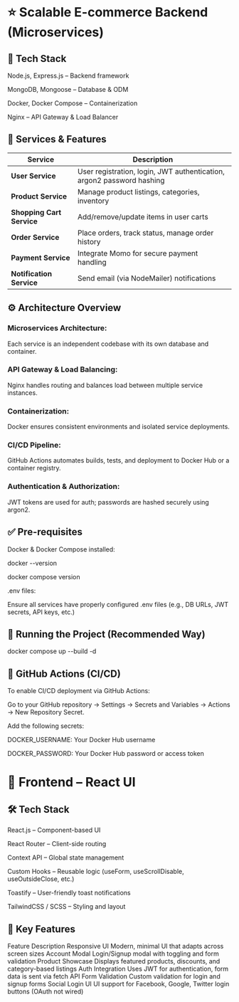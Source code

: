 # ⭐️ Scalable E-commerce Backend (Microservices)
## 🧰 Tech Stack
Node.js, Express.js – Backend framework

MongoDB, Mongoose – Database & ODM

Docker, Docker Compose – Containerization

Nginx – API Gateway & Load Balancer

<!-- Kubernetes – Container orchestration

 -->


## 🧩 Services & Features

| Service              |Description                                                  |
|----------------------|--------------------------------------------------------------|
| **User Service**       | User registration, login, JWT authentication, argon2 password hashing |
| **Product Service**  | Manage product listings, categories, inventory               |
| **Shopping Cart Service** | Add/remove/update items in user carts                      |
| **Order Service**    | Place orders, track status, manage order history             |
| **Payment Service**  | Integrate Momo for secure payment handling                 |
| **Notification Service** | Send email (via NodeMailer) notifications |

## ⚙️ Architecture Overview
### Microservices Architecture:
Each service is an independent codebase with its own database and container.

### API Gateway & Load Balancing:
Nginx handles routing and balances load between multiple service instances.

### Containerization:
Docker ensures consistent environments and isolated service deployments.

<!-- ### Deployment with Kubernetes:
Each service runs in its own pod. Kubernetes handles auto-scaling, fault tolerance, and rolling updates. -->

### CI/CD Pipeline:
GitHub Actions automates builds, tests, and deployment to Docker Hub or a container registry.

### Authentication & Authorization:
JWT tokens are used for auth; passwords are hashed securely using argon2.

## ✅ Pre-requisites
Docker & Docker Compose installed:

docker --version

docker compose version

.env files:

Ensure all services have properly configured .env files (e.g., DB URLs, JWT secrets, API keys, etc.)

## 🚀 Running the Project (Recommended Way)

docker compose up --build -d

## 🔁 GitHub Actions (CI/CD)
To enable CI/CD deployment via GitHub Actions:

Go to your GitHub repository → Settings → Secrets and Variables → Actions → New Repository Secret.

Add the following secrets:

DOCKER_USERNAME: Your Docker Hub username

DOCKER_PASSWORD: Your Docker Hub password or access token

# 🎨 Frontend – React UI

## 🛠 Tech Stack

React.js – Component-based UI

React Router – Client-side routing

Context API – Global state management

Custom Hooks – Reusable logic (useForm, useScrollDisable, useOutsideClose, etc.)

Toastify – User-friendly toast notifications

TailwindCSS / SCSS – Styling and layout

## 🧩 Key Features

Feature	Description
Responsive UI	Modern, minimal UI that adapts across screen sizes
Account Modal	Login/Signup modal with toggling and form validation
Product Showcase	Displays featured products, discounts, and category-based listings
Auth Integration	Uses JWT for authentication, form data is sent via fetch API
Form Validation	Custom validation for login and signup forms
Social Login UI	UI support for Facebook, Google, Twitter login buttons (OAuth not wired)

